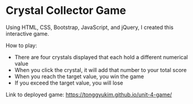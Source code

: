 # Crystal Collector Game
Using HTML, CSS, Bootstrap, JavaScript, and jQuery, I created this interactive game.

How to play: 
- There are four crystals displayed that each hold a different numerical value
- When you click the crystal, it will add that number to your total score
- When you reach the target value, you win the game
- If you exceed the target value, you will lose


Link to deployed game: https://tonggyukim.github.io/unit-4-game/
